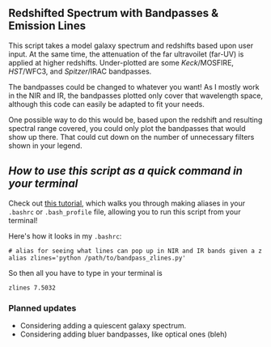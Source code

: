 ## Redshifted Spectrum with Bandpasses & Emission Lines
This script takes a model galaxy spectrum and redshifts based upon user input.  At the same time, the attenuation of the far ultravoilet (far-UV) is applied at higher redshifts.  Under-plotted are some _Keck_/MOSFIRE, _HST_/WFC3, and _Spitzer_/IRAC bandpasses.  

The bandpasses could be changed to whatever you want! As I mostly work in the NIR and IR, the bandpasses plotted only cover that wavelength space, although this code can easily be adapted to fit your needs.

One possible way to do this would be, based upon the redshift and resulting spectral range covered, you could only plot the bandpasses that would show up there.  That could cut down on the number of unnecessary filters shown in your legend.

## _How to use this script as a quick command in your terminal_
Check out [this tutorial](https://github.com/aibhleog/Quick-Tools-for-the-Observational-Astronomer/blob/master/playing-with-your-bashrc.md), which walks you through making aliases in your `.bashrc` or `.bash_profile` file, allowing you to run this script from your terminal! 

Here's how it looks in my `.bashrc`:
```
# alias for seeing what lines can pop up in NIR and IR bands given a z
alias zlines='python /path/to/bandpass_zlines.py'
```
So then all you have to type in your terminal is 
```
zlines 7.5032
```

### Planned updates
- Considering adding a quiescent galaxy spectrum.
- Considering adding bluer bandpasses, like optical ones (bleh)
